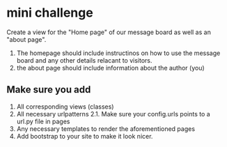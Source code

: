 # mini challenge

Create a view for the "Home page" of our message board as well as an "about page".

1. The homepage should include instructinos on how to use the message board and any other details relacant to visitors.
2. the about page should include information about the author (you)

## Make sure you add

1. All corresponding views (classes)
2. All necessary urlpatterns
2.1. Make sure your config.urls points to a url.py file in pages
3. Any necessary templates to render the aforementioned pages
4. Add bootstrap to your site to make it look nicer.

